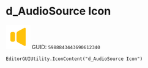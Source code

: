 # d_AudioSource Icon
![](/img/d_AudioSource%20Icon.png)
GUID: `5988843443690612340`
```
EditorGUIUtility.IconContent("d_AudioSource Icon")
```
